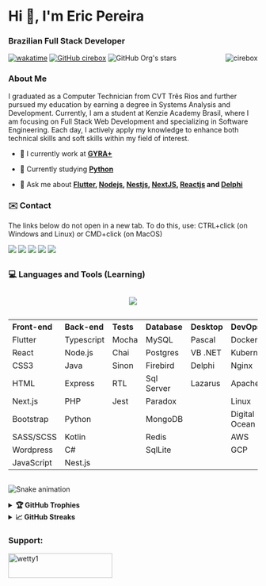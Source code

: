 <h1 align="left">Hi 👋, I'm Eric Pereira</h1>
<h3 align="left">Brazilian Full Stack Developer</h3>

[![wakatime](https://wakatime.com/badge/user/93f2e3fd-96f8-4edf-83d9-f46179f00d2c.svg)](https://wakatime.com/@93f2e3fd-96f8-4edf-83d9-f46179f00d2c)
[![GitHub cirebox]( https://img.shields.io/github/followers/cirebox?label=follow&style=social)](https://github.com/cirebox/)
![GitHub Org's stars](https://img.shields.io/github/stars/cirebox?style=social)
<img align="right" src="https://komarev.com/ghpvc/?username=cirebox&label=Profile%20views&color=0e75b6&style=flat" alt="cirebox" />

<h3 align="left">About Me</h3>
<p align="left">I graduated as a Computer Technician from CVT Três Rios and further pursued my education by earning a degree in Systems Analysis and Development. Currently, I am a student at Kenzie Academy Brasil, where I am focusing on Full Stack Web Development and specializing in Software Engineering. Each day, I actively apply my knowledge to enhance both technical skills and soft skills within my field of interest.</p>

<p align="left">

- 🔭 I currently work at **[GYRA+](https://gyramais.com.br/)** 

- 🌱 Currently studying **[Python](https://www.python.org/)**

- 💬 Ask me about **[Flutter](https://flutter.dev), [Nodejs](https://nodejs.org/en), [Nestjs](https://nestjs.com), [NextJS](https://nextjs.org), [Reactjs](https://pt-br.reactjs.org) and [Delphi](https://www.embarcadero.com)**

</p>

<h3 align="left">✉️ Contact</h3>  
<p align="left">The links below do not open in a new tab. To do this, use: CTRL+click (on Windows and Linux) or CMD+click (on MacOS)</p>
  
<div>
  <a href = "mailto:suportecire@gmail.com"><img src="https://img.shields.io/badge/-Gmail-%23333?style=for-the-badge&logo=gmail&logoColor=white" target="_blank"></a>  
  <a href="https://instagram.com/eric_pereira95" target="_blank"><img src="https://img.shields.io/badge/-Instagram-%23E4405F?style=for-the-badge&logo=instagram&logoColor=white" target="_blank"></a>  
  <a href="https://www.linkedin.com/in/cire" target="_blank"><img src="https://img.shields.io/badge/-LinkedIn-%230077B5?style=for-the-badge&logo=linkedin&logoColor=white" target="_blank"></a>  
  <a href="https://api.whatsapp.com/send?phone=5524992405601&text=Ol%C3%A1%20Eric%20tudo%20bem?%20Gostaria%20de%20saber%20mais%20sobre%20seus%20projetos.%20Gostei%20do%20teu%20perfil%20no%20GitHub." target="_blank"><img src="https://img.shields.io/badge/WhatsApp-25D366?style=for-the-badge&logo=whatsapp&logoColor=white" target="_blank"></a> 
  <a href = "https://portfolio-eric-pereira.vercel.app"><img src="https://img.shields.io/badge/Website-3b5998?style=for-the-badge&logo=google-chrome&logoColor=white" target="_blank"></a>   
</div>

##

<h3 align="left">💻 Languages and Tools (Learning)</h3>

##

<p align="center">
  <a href="https://portfolio-eric-pereira.vercel.app/about">
    <img src="https://skillicons.dev/icons?perline=14&i=js,html,css,ts,php,jquery,cs,materialui,java,py,nodejs,react,dart,flutter,vuejs,angular,git,express,nextjs,nestjs,prisma,tailwind,jest,docker,kubernetes,postgres,mysql,sqlite,mongodb,redis,firebase,arduino,gcp,aws,azure,nginx,linux,visualstudio,vscode,wordpress,xd,figma" />
  </a>
</p>

##

<p>
  <table align="center">
    <tr align="left">
      <th>Front-end</th>
      <th>Back-end</th>    
      <th>Tests</th>
      <th>Database</th>
      <th>Desktop</th>
      <th>DevOps</th>
      <th>Others</th>   
    </tr>
    <tr>
      <td>Flutter</td>
      <td>Typescript</td>
      <td>Mocha</td>
      <td>MySQL</td>
      <td>Pascal</td>
      <td>Docker</td> 
      <td>Heroku</td>   
    </tr>
    <tr>
      <td>React</td>
      <td>Node.js</td>
      <td>Chai</td>
      <td>Postgres</td>
      <td>VB .NET</td>
      <td>Kubernetes</td>  
      <td>Git</td>   
    </tr>
    <tr>
      <td>CSS3</td>
      <td>Java</td>
      <td>Sinon</td>
      <td>Firebird</td>
      <td>Delphi</td>
      <td>Nginx</td>  
      <td>Figma</td>  
    </tr>
    <tr>
      <td>HTML</td>
      <td>Express</td>
      <td>RTL</td>
      <td>Sql Server</td>
      <td>Lazarus</td>
      <td>Apache</td>   
      <td>Adobe XD</td> 
    </tr>
    <tr>
      <td>Next.js</td>
      <td>PHP</td>
      <td>Jest</td>
      <td>Paradox</td>
      <td></td>
      <td>Linux</td>   
      <td>JWT</td>   
    </tr>
    <tr>
      <td>Bootstrap</td>
      <td>Python</td>
      <td></td>
      <td>MongoDB</td>
      <td></td>
      <td>Digital Ocean</td>   
      <td>Firebase</td>   
    </tr>
    <tr>
      <td>SASS/SCSS</td>
      <td>Kotlin</td>
      <td></td>
      <td>Redis</td>
      <td></td>
      <td>AWS</td>   
      <td>Rest</td>
    </tr>
    <tr>
      <td>Wordpress</td>
      <td>C#</td>
      <td></td>
      <td>SqlLite</td>
      <td></td>
      <td>GCP</td>
      <td>SOAP</td>    
    </tr>
    <tr>
      <td>JavaScript</td>
      <td>Nest.js</td>
      <td></td>
      <td></td>
      <td></td>
      <td></td>
      <td>SQL</td>    
    </tr>
  </table>
</p>

##
  ![Snake animation](https://github.com/cirebox/cirebox/blob/output/github-contribution-grid-snake.svg)
  
  <details>
  <summary><b>🏆 GitHub Trophies</b></summary>
  <br />
  <p align="center">
    <img src="https://github-profile-trophy.vercel.app/?username=cirebox&row=1&column=6&margin-h=8&theme=darkhub&count_private=true&margin-w=15&no-frame=true" />
  </p>
</details>
  
<details>
  <summary><b>📈 GitHub Streaks</b></summary>
  <br />
  <p align="center">
    <img height="180em" src="https://github-readme-streak-stats.herokuapp.com/?user=cirebox&theme=dark&hide_border=true&background=0D1117&stroke=0000&count_private=true&include_all_commits=true" />
    
  </p>
</details>
  
  <h3 align="left">Support:</h3>
<p><a href="https://www.buymeacoffee.com/ericpereiri"> <img align="left" src="https://cdn.buymeacoffee.com/buttons/v2/default-yellow.png" height="50" width="210" alt="wetty1" /></a></p><br><br>
 
</div>
